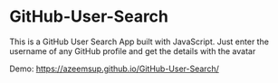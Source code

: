 # GitHub-User-Search

This is a GitHub User Search App built with JavaScript. Just enter the username of any GitHub profile and get the details with the avatar

Demo: https://azeemsup.github.io/GitHub-User-Search/

